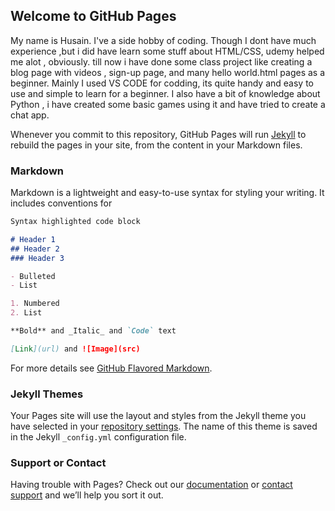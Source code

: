 ## Welcome to GitHub Pages

My name is Husain. I've a side hobby of coding.
Though I dont have much experience ,but i did have learn some stuff about HTML/CSS, udemy helped me alot , obviously.
till now i have done some class project like creating a blog page with videos , sign-up page, and many hello world.html pages as a beginner.
Mainly I used VS CODE for codding, its quite handy and easy to use and simple to learn for a beginner.
I also have a bit of knowledge about Python , i have created some basic games using it and have tried to create a chat app. 

Whenever you commit to this repository, GitHub Pages will run [Jekyll](https://jekyllrb.com/) to rebuild the pages in your site, from the content in your Markdown files.

### Markdown

Markdown is a lightweight and easy-to-use syntax for styling your writing. It includes conventions for

```markdown
Syntax highlighted code block

# Header 1
## Header 2
### Header 3

- Bulleted
- List

1. Numbered
2. List

**Bold** and _Italic_ and `Code` text 

[Link](url) and ![Image](src)
```

For more details see [GitHub Flavored Markdown](https://guides.github.com/features/mastering-markdown/).

### Jekyll Themes

Your Pages site will use the layout and styles from the Jekyll theme you have selected in your [repository settings](https://github.com/HusainSuksar/HusainSuksar.github.io/settings). The name of this theme is saved in the Jekyll `_config.yml` configuration file.

### Support or Contact

Having trouble with Pages? Check out our [documentation](https://docs.github.com/categories/github-pages-basics/) or [contact support](https://github.com/contact) and we’ll help you sort it out.
